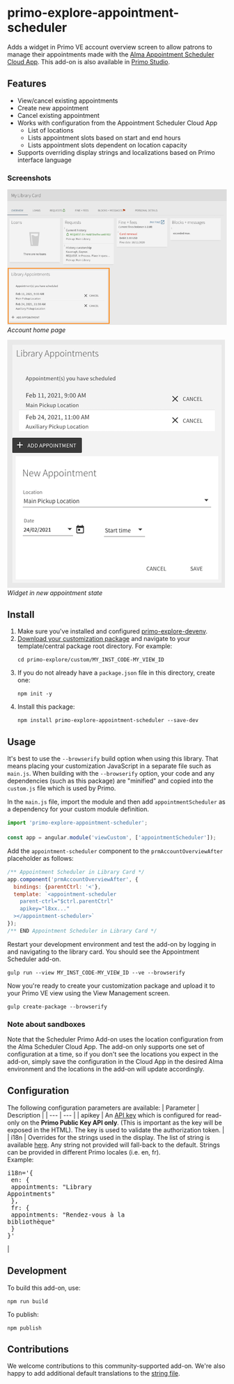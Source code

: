 # primo-explore-appointment-scheduler
Adds a widget in Primo VE account overview screen to allow patrons to manage their appointments made with the [Alma Appointment Scheduler Cloud App](https://developers.exlibrisgroup.com/appcenter/appointment-scheduler/). This add-on is also available in [Primo Studio](http://primo-studio.exlibrisgroup.com).

## Features
* View/cancel existing appointments
* Create new appointment
* Cancel existing appointment
* Works with configuration from the Appointment Scheduler Cloud App
  * List of locations
  * Lists appointment slots based on start and end hours
  * Lists appointment slots dependent on location capacity
* Supports overriding display strings and localizations based on Primo interface language

### Screenshots
![screenshot](primo-explore-appointment-scheduler-account.png)
_Account home page_

![screenshot](primo-explore-appointment-scheduler-widget.png)
_Widget in new appointment state_

## Install
1. Make sure you've installed and configured [primo-explore-devenv](https://github.com/ExLibrisGroup/primo-explore-devenv).
2. [Download your customization package](https://knowledge.exlibrisgroup.com/Primo/Product_Documentation/020Primo_VE/Primo_VE_\(English\)/050Display_Configuration/010Configuring_Discovery_Views_for_Primo_VE#Branding_Your_View) and navigate to your template/central package root directory. For example:
    ```
    cd primo-explore/custom/MY_INST_CODE-MY_VIEW_ID
    ```
3. If you do not already have a `package.json` file in this directory, create one:
    ```
    npm init -y
    ```
4. Install this package:
    ```
    npm install primo-explore-appointment-scheduler --save-dev
    ```

## Usage
It's best to use the `--browserify` build option when using this library. That means placing your customization JavaScript in a separate file such as `main.js`. When building with the `--browserify` option, your code and any dependencies (such as this package) are "minified" and copied into the `custom.js` file which is used by Primo. 

In the `main.js` file, import the module and then add `appointmentScheduler` as a dependency for your custom module definition.
```javascript
import 'primo-explore-appointment-scheduler';

const app = angular.module('viewCustom', ['appointmentScheduler']);
```

Add the `appointment-scheduler` component to the `prmAccountOverviewAfter` placeholder as follows:
```js
/** Appointment Scheduler in Library Card */
app.component('prmAccountOverviewAfter', {
  bindings: {parentCtrl: '<'},
  template: `<appointment-scheduler 
    parent-ctrl="$ctrl.parentCtrl"
    apikey="l8xx..."
  ></appointment-scheduler>`
});
/** END Appointment Scheduler in Library Card */
```

Restart your development environment and test the add-on by logging in and navigating to the library card. You should see the Appointment Scheduler add-on.
```
gulp run --view MY_INST_CODE-MY_VIEW_ID --ve --browserify
```

Now you're ready to create your customization package and upload it to your Primo VE view using the View Management screen.
```
gulp create-package --browserify
```

### Note about sandboxes
Note that the Scheduler Primo Add-on uses the location configuration from the Alma Scheduler Cloud App. The add-on only supports one set of configuration at a time, so if you don't see the locations you expect in the add-on, simply save the configuration in the Cloud App in the desired Alma environment and the locations in the add-on will update accordingly.

## Configuration
The following configuration parameters are available:
| Parameter | Description |
| --- | --- |
| apikey | An [API key](https://developers.exlibrisgroup.com/primo/apis/) which is configured for read-only on the **Primo Public Key API only**. (This is important as the key will be exposed in the HTML). The key is used to validate the authorization token.   |
| i18n |  Overrides for the strings used in the display. The list of string is available [here](https://github.com/ExLibrisGroup/alma-scheduler/blob/master/primo-explore-appointment-scheduler/src/i18n.js). Any string not provided will fall-back to the default. Strings can be provided in different Primo locales (i.e. en, fr). <br>Example:<br><pre>i18n='{<br>  en: {<br>    appointments: "Library Appointments"<br>  },<br>  fr: {<br>    appointments: "Rendez-vous à la bibliothèque"<br>  }<br>}'</pre>|

## Development
To build this add-on, use:
```
npm run build
```

To publish:
```
npm publish
```

## Contributions
We welcome contributions to this community-supported add-on. We're also happy to add additional default translations to the [string file](https://github.com/ExLibrisGroup/alma-scheduler/blob/master/primo-explore-appointment-scheduler/src/i18n.js).
